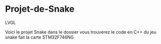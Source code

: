 # Projet-de-Snake
LVGL

Voici le projet Snake dans le dossier vous trouverez le code en C++ du jeu snake fait la carte STM32F746NG 
